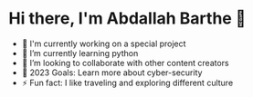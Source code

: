 # Hi there, I'm Abdallah Barthe 👋

- 🔭 I'm currently working on a special project
- 🌱 I’m currently learning python
- 👯 I’m looking to collaborate with other content creators
- 🥅 2023 Goals: Learn more about cyber-security
- ⚡ Fun fact: I like traveling and exploring different culture
